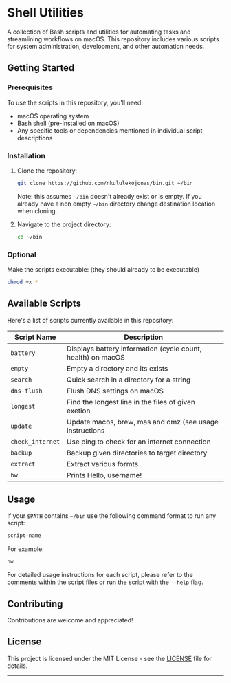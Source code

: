 # Shell Utilities

A collection of Bash scripts and utilities for automating tasks and streamlining workflows on macOS. This repository includes various scripts for system administration, development, and other automation needs.

## Getting Started

### Prerequisites

To use the scripts in this repository, you'll need:

- macOS operating system
- Bash shell (pre-installed on macOS)
- Any specific tools or dependencies mentioned in individual script descriptions

### Installation

1. Clone the repository:
   ```bash
   git clone https://github.com/nkululekojonas/bin.git ~/bin
   ```
   Note: this assumes `~/bin` doesn't already exist or is empty. 
   If you already have a non empty `~/bin` directory change destination location when cloning.

2. Navigate to the project directory:
   ```bash
   cd ~/bin
   ```

### Optional

Make the scripts executable: (they should already to be executable)
   ```bash
   chmod +x *
   ```

## Available Scripts

Here's a list of scripts currently available in this repository:

| Script Name | Description |
|-------------|-------------|
| `battery` | Displays battery information (cycle count, health) on macOS |
| `empty` | Empty a directory and its exists |
| `search` | Quick search in a directory for a string |
| `dns-flush` | Flush DNS settings on macOS |
| `longest` | Find the longest line in the files of given exetion |
| `update` | Update macos, brew, mas and omz (see usage instructions |
| `check_internet` | Use ping to check for an internet connection |
| `backup` | Backup given directories to target directory |
| `extract` | Extract various formts |
| `hw` | Prints Hello, username! |

## Usage

If your `$PATH` contains `~/bin` use the following command format to run any script:

```bash
script-name
```

For example:

```bash
hw
```

For detailed usage instructions for each script, please refer to the comments within the script files or run the script with the `--help` flag.

## Contributing

Contributions are welcome and appreciated!

## License

This project is licensed under the MIT License - see the [LICENSE](LICENSE) file for details.

---

